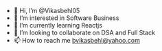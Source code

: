 - 👋 Hi, I’m @Vikasbehl05
- 👀 I’m interested in Software Business
- 🌱 I’m currently learning Reactjs
- 💞️ I’m looking to collaborate on DSA and Full Stack
- 📫 How to reach me bvikasbehl@yahoo.com 

<!---
Vikasbehl05/Vikasbehl05 is a ✨ special ✨ repository because its `README.md` (this file) appears on your GitHub profile.
You can click the Preview link to take a look at your changes.
--->
